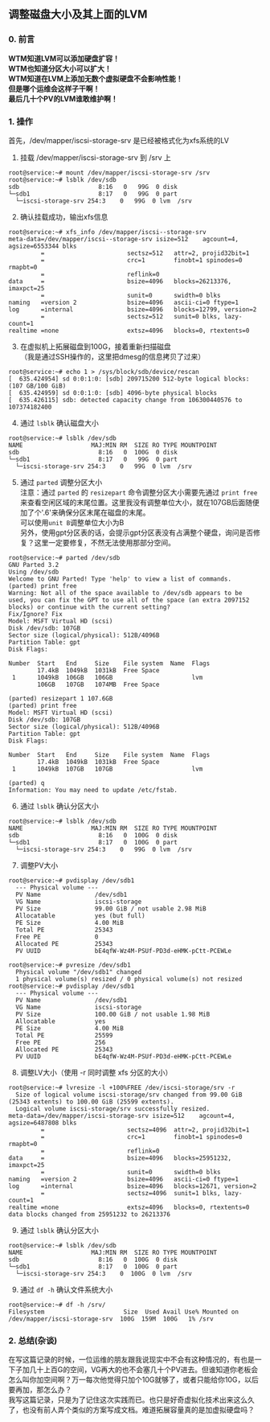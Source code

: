 ## 调整磁盘大小及其上面的LVM

### 0. 前言
**WTM知道LVM可以添加硬盘扩容！  
WTM也知道分区大小可以扩大！  
WTM知道在LVM上添加无数个虚拟硬盘不会影响性能！  
但是哪个运维会这样子干啊！  
最后几十个PV的LVM谁敢维护啊！**

### 1. 操作
首先，/dev/mapper/iscsi-storage-srv 是已经被格式化为xfs系统的LV  
1. 挂载 /dev/mapper/iscsi-storage-srv 到 /srv 上  
``` shell
root@service:~# mount /dev/mapper/iscsi-storage-srv /srv
root@service:~# lsblk /dev/sdb
sdb                      8:16   0   99G  0 disk 
└─sdb1                   8:17   0   99G  0 part 
  └─iscsi-storage-srv 254:3    0   99G  0 lvm  /srv
```
2. 确认挂载成功，输出xfs信息
``` shell
root@service:~# xfs_info /dev/mapper/iscsi--storage-srv 
meta-data=/dev/mapper/iscsi--storage-srv isize=512    agcount=4, agsize=6553344 blks
         =                       sectsz=512   attr=2, projid32bit=1
         =                       crc=1        finobt=1 spinodes=0 rmapbt=0
         =                       reflink=0
data     =                       bsize=4096   blocks=26213376, imaxpct=25
         =                       sunit=0      swidth=0 blks
naming   =version 2              bsize=4096   ascii-ci=0 ftype=1
log      =internal               bsize=4096   blocks=12799, version=2
         =                       sectsz=512   sunit=0 blks, lazy-count=1
realtime =none                   extsz=4096   blocks=0, rtextents=0
```
3. 在虚拟机上拓展磁盘到100G，接着重新扫描磁盘  
（我是通过SSH操作的，这里把dmesg的信息拷贝了过来）
``` shell
root@service:~# echo 1 > /sys/block/sdb/device/rescan 
[  635.424954] sd 0:0:1:0: [sdb] 209715200 512-byte logical blocks: (107 GB/100 GiB)
[  635.424959] sd 0:0:1:0: [sdb] 4096-byte physical blocks
[  635.426115] sdb: detected capacity change from 106300440576 to 107374182400
```
4. 通过 `lsblk` 确认磁盘大小
``` shell
root@service:~# lsblk /dev/sdb
NAME                   MAJ:MIN RM  SIZE RO TYPE MOUNTPOINT
sdb                      8:16   0  100G  0 disk 
└─sdb1                   8:17   0   99G  0 part 
  └─iscsi-storage-srv 254:3    0   99G  0 lvm  /srv
```
5. 通过 `parted` 调整分区大小  
   注意：通过 `parted` 的 `resizepart` 命令调整分区大小需要先通过 `print free` 来查看空闲区域的末尾位置。这里我没有调整单位大小，就在107GB后面随便加了个'.6'来确保分区末尾在磁盘的末尾。  
   可以使用`unit B`调整单位大小为B  
   另外，使用gpt分区表的话，会提示gpt分区表没有占满整个硬盘，询问是否修复？这里一定要修复，不然无法使用那部分空间。
``` shell
root@service:~# parted /dev/sdb
GNU Parted 3.2
Using /dev/sdb
Welcome to GNU Parted! Type 'help' to view a list of commands.
(parted) print free                                                       
Warning: Not all of the space available to /dev/sdb appears to be used, you can fix the GPT to use all of the space (an extra 2097152 blocks) or continue with the current setting? 
Fix/Ignore? Fix                                                           
Model: MSFT Virtual HD (scsi)
Disk /dev/sdb: 107GB
Sector size (logical/physical): 512B/4096B
Partition Table: gpt
Disk Flags: 

Number  Start   End     Size    File system  Name  Flags
        17.4kB  1049kB  1031kB  Free Space
 1      1049kB  106GB   106GB                      lvm
        106GB   107GB   1074MB  Free Space

(parted) resizepart 1 107.6GB                                             
(parted) print free
Model: MSFT Virtual HD (scsi)
Disk /dev/sdb: 107GB
Sector size (logical/physical): 512B/4096B
Partition Table: gpt
Disk Flags: 

Number  Start   End     Size    File system  Name  Flags
        17.4kB  1049kB  1031kB  Free Space
 1      1049kB  107GB   107GB                      lvm

(parted) q                                                                
Information: You may need to update /etc/fstab.
```
6. 通过 `lsblk` 确认分区大小
``` shell
root@service:~# lsblk /dev/sdb                                                     
NAME                   MAJ:MIN RM  SIZE RO TYPE MOUNTPOINT
sdb                      8:16   0  100G  0 disk 
└─sdb1                   8:17   0  100G  0 part 
  └─iscsi-storage-srv 254:3    0   99G  0 lvm  /srv
```
7. 调整PV大小
``` shell
root@service:~# pvdisplay /dev/sdb1
  --- Physical volume ---
  PV Name               /dev/sdb1
  VG Name               iscsi-storage
  PV Size               99.00 GiB / not usable 2.98 MiB
  Allocatable           yes (but full)
  PE Size               4.00 MiB
  Total PE              25343
  Free PE               0
  Allocated PE          25343
  PV UUID               bE4qfW-Wz4M-PSUf-PD3d-eHMK-pCtt-PCEWLe
   
root@service:~# pvresize /dev/sdb1
  Physical volume "/dev/sdb1" changed
  1 physical volume(s) resized / 0 physical volume(s) not resized
root@service:~# pvdisplay /dev/sdb1
  --- Physical volume ---
  PV Name               /dev/sdb1
  VG Name               iscsi-storage
  PV Size               100.00 GiB / not usable 1.98 MiB
  Allocatable           yes 
  PE Size               4.00 MiB
  Total PE              25599
  Free PE               256
  Allocated PE          25343
  PV UUID               bE4qfW-Wz4M-PSUf-PD3d-eHMK-pCtt-PCEWLe
```
8. 调整LV大小（使用 -r 同时调整 xfs 分区的大小）
``` shell
root@service:~# lvresize -l +100%FREE /dev/iscsi-storage/srv -r
  Size of logical volume iscsi-storage/srv changed from 99.00 GiB (25343 extents) to 100.00 GiB (25599 extents).
  Logical volume iscsi-storage/srv successfully resized.
meta-data=/dev/mapper/iscsi-storage-srv isize=512    agcount=4, agsize=6487808 blks
         =                       sectsz=4096  attr=2, projid32bit=1
         =                       crc=1        finobt=1 spinodes=0 rmapbt=0
         =                       reflink=0
data     =                       bsize=4096   blocks=25951232, imaxpct=25
         =                       sunit=0      swidth=0 blks
naming   =version 2              bsize=4096   ascii-ci=0 ftype=1
log      =internal               bsize=4096   blocks=12671, version=2
         =                       sectsz=4096  sunit=1 blks, lazy-count=1
realtime =none                   extsz=4096   blocks=0, rtextents=0
data blocks changed from 25951232 to 26213376
```
9. 通过 `lsblk` 确认分区大小
``` shell
root@service:~# lsblk /dev/sdb
NAME                   MAJ:MIN RM  SIZE RO TYPE MOUNTPOINT
sdb                      8:16   0  100G  0 disk 
└─sdb1                   8:17   0  100G  0 part 
  └─iscsi-storage-srv 254:3    0  100G  0 lvm  /srv
```
9. 通过 `df -h` 确认文件系统大小
``` shell
root@service:~# df -h /srv/
Filesystem                      Size  Used Avail Use% Mounted on
/dev/mapper/iscsi-storage-srv  100G  159M  100G   1% /srv
```
### 2. 总结(杂谈)
在写这篇记录的时候，一位运维的朋友跟我说现实中不会有这种情况的，有也是一下子加几十上百G的空间，VG再大的也不会塞几十个PV进去。但谁知道你老板会怎么叫你加空间啊？万一每次他觉得只加个10G就够了，或者只能给你10G，以后要再加，那怎么办？  
我写这篇记录，只是为了记住这次实践而已。也只是好奇虚拟化技术出来这么久了，也没有前人弄个类似的方案写成文档。难道拓展容量真的是加虚拟硬盘吗？
